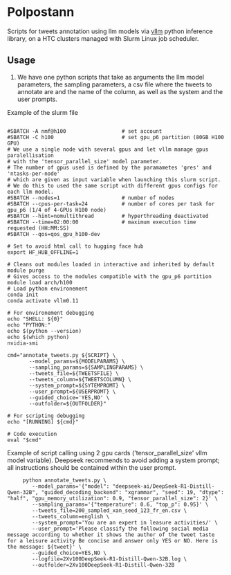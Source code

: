 # Polpostann

Scripts for tweets annotation using llm models via [vllm](https://docs.vllm.ai/en/latest) python inference library, on a HTC clusters managed with Slurm Linux job scheduler.

## Usage

1. We have one python scripts that take as arguments the llm model parameters, the sampling parameters, a csv file where the tweets to annotate are and the name of the column, as well as the system and the user prompts.     


Example of the slurm file

```#!/bin/bash

#SBATCH -A nmf@h100                  # set account
#SBATCH -C h100                      # set gpu_p6 partition (80GB H100 GPU)
# We use a single node with several gpus and let vllm manage gpus paralellisation
# with the 'tensor_parallel_size' model parameter.
# The number of gpus used is defined by the paramametes 'gres' and 'ntasks-per-node'
# which are given as input variable when launching this slurm script.
# We do this to used the same script with different gpus configs for each llm model.
#SBATCH --nodes=1                    # number of nodes
#SBATCH --cpus-per-task=24           # number of cores per task for gpu_p6 (1/4 of 4-GPUs H100 node)
#SBATCH --hint=nomultithread         # hyperthreading deactivated
#SBATCH --time=02:00:00              # maximum execution time requested (HH:MM:SS)
#SBATCH --qos=qos_gpu_h100-dev

# Set to avoid html call to hugging face hub
export HF_HUB_OFFLINE=1

# Cleans out modules loaded in interactive and inherited by default
module purge
# Gives access to the modules compatible with the gpu_p6 partition
module load arch/h100
# Load python environement
conda init
conda activate vllm0.11

# For environement debugging
echo "SHELL: ${0}"
echo "PYTHON:"
echo $(python --version)
echo $(which python)
nvidia-smi

cmd="annotate_tweets.py ${SCRIPT} \
       --model_params=${MODELPARAMS} \
       --sampling_params=${SAMPLINGPARAMS} \
       --tweets_file=${TWEETSFILE} \
       --tweets_column=${TWEETSCOLUMN} \
       --system_prompt=${SYTEMPROMT} \
       --user_prompt=${USERPROMT} \
       --guided_choice='YES,NO' \
       --outfolder=${OUTFOLDER}"

# For scripting debugging
echo "[RUNNING] ${cmd}"

# Code execution
eval "$cmd"

```


Example of script calling using 2 gpu cards ('tensor_parallel_size' vllm model variable).
Deepseek recommends to avoid adding a system prompt; all instructions should be contained within the user prompt.

```
     python annotate_tweets.py \
        --model_params='{"model": "deepseek-ai/DeepSeek-R1-Distill-Qwen-32B", "guided_decoding_backend": "xgrammar", "seed": 19, "dtype": "half", "gpu_memory_utilization": 0.9, "tensor_parallel_size": 2}' \
        --sampling_params='{"temperature": 0.6, "top_p": 0.95}' \
        --tweets_file=200_sampled_xan_seed_123_fr_en.csv \
        --tweets_column=english \
        --system_prompt='You are an expert in leasure activities/' \
        --user_prompt='Please classify the following social media message according to whether it shows the author of the tweet taste for a leisure activity Be concise and answer only YES or NO. Here is the message: ${tweet}' \
        --guided_choice=YES,NO \
        --logfile=2Xv100DeepSeek-R1-Distill-Qwen-32B.log \
        --outfolder=2Xv100DeepSeek-R1-Distill-Qwen-32B
```
